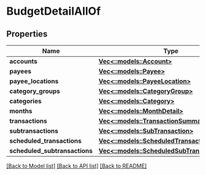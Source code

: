 # BudgetDetailAllOf

## Properties

Name | Type | Description | Notes
------------ | ------------- | ------------- | -------------
**accounts** | [**Vec<::models::Account>**](Account.md) |  | [optional] 
**payees** | [**Vec<::models::Payee>**](Payee.md) |  | [optional] 
**payee_locations** | [**Vec<::models::PayeeLocation>**](PayeeLocation.md) |  | [optional] 
**category_groups** | [**Vec<::models::CategoryGroup>**](CategoryGroup.md) |  | [optional] 
**categories** | [**Vec<::models::Category>**](Category.md) |  | [optional] 
**months** | [**Vec<::models::MonthDetail>**](MonthDetail.md) |  | [optional] 
**transactions** | [**Vec<::models::TransactionSummary>**](TransactionSummary.md) |  | [optional] 
**subtransactions** | [**Vec<::models::SubTransaction>**](SubTransaction.md) |  | [optional] 
**scheduled_transactions** | [**Vec<::models::ScheduledTransactionSummary>**](ScheduledTransactionSummary.md) |  | [optional] 
**scheduled_subtransactions** | [**Vec<::models::ScheduledSubTransaction>**](ScheduledSubTransaction.md) |  | [optional] 

[[Back to Model list]](../README.md#documentation-for-models) [[Back to API list]](../README.md#documentation-for-api-endpoints) [[Back to README]](../README.md)


